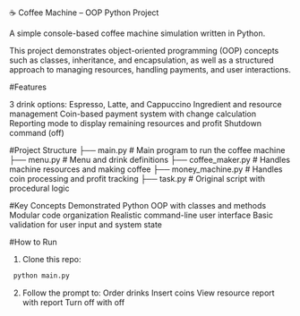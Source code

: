☕ Coffee Machine – OOP Python Project

A simple console-based coffee machine simulation written in Python. 

This project demonstrates object-oriented programming (OOP) concepts such as classes, inheritance, and encapsulation, as well as a structured approach to managing resources, handling payments, and user interactions.

#Features

3 drink options: Espresso, Latte, and Cappuccino
Ingredient and resource management
Coin-based payment system with change calculation
Reporting mode to display remaining resources and profit
Shutdown command (off)

#Project Structure
├── main.py             # Main program to run the coffee machine
├── menu.py             # Menu and drink definitions
├── coffee_maker.py     # Handles machine resources and making coffee
├── money_machine.py    # Handles coin processing and profit tracking
├── task.py             # Original script with procedural logic


#Key Concepts Demonstrated
Python OOP with classes and methods
Modular code organization
Realistic command-line user interface
Basic validation for user input and system state


#How to Run
1. Clone this repo:

 ```bash 
  python main.py   
 ```

2. Follow the prompt to:
Order drinks
Insert coins
View resource report with report
Turn off with off
